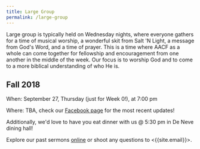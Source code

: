 ```yaml
---
title: Large Group
permalink: /large-group
---
```


Large group is typically held on Wednesday nights, where everyone gathers for a time of musical worship, a wonderful skit from Salt 'N Light, a message from God's Word, and a time of prayer. This is a time where AACF as a whole can come together for fellowship and encouragement from one another in the middle of the week. Our focus is to worship God and to come to a more biblical understanding of who He is.

## Fall 2018

When: September 27, Thursday (just for Week 0!), at 7:00 pm

Where: TBA, check our [Facebook page](https://www.facebook.com/aacfla) for the most recent updates!

Additionally, we'd love to have you eat dinner with us @ 5:30 pm in De Neve dining hall!

Explore our past sermons [online](/sermons) or shoot any questions to <{{site.email}}>.
